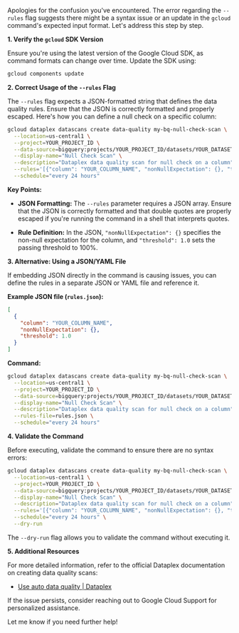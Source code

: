 Apologies for the confusion you've encountered. The error regarding the `--rules` flag suggests there might be a syntax issue or an update in the `gcloud` command's expected input format. Let's address this step by step.

**1. Verify the `gcloud` SDK Version**

Ensure you're using the latest version of the Google Cloud SDK, as command formats can change over time. Update the SDK using:

```sh
gcloud components update
```

**2. Correct Usage of the `--rules` Flag**

The `--rules` flag expects a JSON-formatted string that defines the data quality rules. Ensure that the JSON is correctly formatted and properly escaped. Here's how you can define a null check on a specific column:

```sh
gcloud dataplex datascans create data-quality my-bq-null-check-scan \
  --location=us-central1 \
  --project=YOUR_PROJECT_ID \
  --data-source=bigquery:projects/YOUR_PROJECT_ID/datasets/YOUR_DATASET/tables/YOUR_TABLE \
  --display-name="Null Check Scan" \
  --description="Dataplex data quality scan for null check on a column" \
  --rules='[{"column": "YOUR_COLUMN_NAME", "nonNullExpectation": {}, "threshold": 1.0}]' \
  --schedule="every 24 hours"
```

**Key Points:**

- **JSON Formatting:** The `--rules` parameter requires a JSON array. Ensure that the JSON is correctly formatted and that double quotes are properly escaped if you're running the command in a shell that interprets quotes.

- **Rule Definition:** In the JSON, `"nonNullExpectation": {}` specifies the non-null expectation for the column, and `"threshold": 1.0` sets the passing threshold to 100%.

**3. Alternative: Using a JSON/YAML File**

If embedding JSON directly in the command is causing issues, you can define the rules in a separate JSON or YAML file and reference it.

**Example JSON file (`rules.json`):**

```json
[
  {
    "column": "YOUR_COLUMN_NAME",
    "nonNullExpectation": {},
    "threshold": 1.0
  }
]
```

**Command:**

```sh
gcloud dataplex datascans create data-quality my-bq-null-check-scan \
  --location=us-central1 \
  --project=YOUR_PROJECT_ID \
  --data-source=bigquery:projects/YOUR_PROJECT_ID/datasets/YOUR_DATASET/tables/YOUR_TABLE \
  --display-name="Null Check Scan" \
  --description="Dataplex data quality scan for null check on a column" \
  --rules-file=rules.json \
  --schedule="every 24 hours"
```

**4. Validate the Command**

Before executing, validate the command to ensure there are no syntax errors:

```sh
gcloud dataplex datascans create data-quality my-bq-null-check-scan \
  --location=us-central1 \
  --project=YOUR_PROJECT_ID \
  --data-source=bigquery:projects/YOUR_PROJECT_ID/datasets/YOUR_DATASET/tables/YOUR_TABLE \
  --display-name="Null Check Scan" \
  --description="Dataplex data quality scan for null check on a column" \
  --rules='[{"column": "YOUR_COLUMN_NAME", "nonNullExpectation": {}, "threshold": 1.0}]' \
  --schedule="every 24 hours" \
  --dry-run
```

The `--dry-run` flag allows you to validate the command without executing it.

**5. Additional Resources**

For more detailed information, refer to the official Dataplex documentation on creating data quality scans:

- [Use auto data quality | Dataplex](https://cloud.google.com/dataplex/docs/use-auto-data-quality)

If the issue persists, consider reaching out to Google Cloud Support for personalized assistance.

Let me know if you need further help! 
